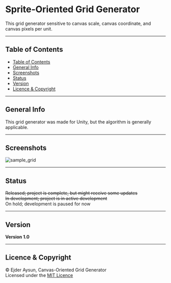 # Sprite-Oriented Grid Generator
This grid generator sensitive to canvas scale, canvas coordinate, and canvas pixels per unit.

---
## Table of Contents
  * [Table of Contents](#table-of-contents)
  * [General Info](#general-info)
  * [Screenshots](#screenshots)
  * [Status](#status)
  * [Version](#version)
  * [Licence & Copyright](#licence--copyright)

---
## General Info
This grid generator was made for Unity, but the algorithm is generally applicable.

---
## Screenshots
![sample_grid](https://github-production-user-asset-6210df.s3.amazonaws.com/71559273/253433492-14f3ac57-7899-4d42-b2aa-f4c50e952bf4.png)

---
## Status
~~Released; project is complete, but might receive some updates~~  
~~In development; project is in active development~~  
On hold; development is paused for now

---
## Version
**Version 1.0**

---
## Licence & Copyright
© Ejder Aysun, Canvas-Oriented Grid Generator  
Licensed under the [MIT Licence](https://github.com/EjderAysun/canvas-oriented-grid-generator/blob/main/LICENCE)